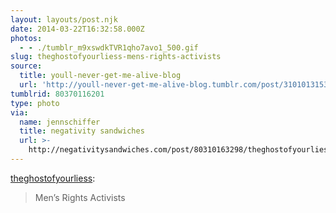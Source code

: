 ```yaml
---
layout: layouts/post.njk
date: 2014-03-22T16:32:58.000Z
photos:
  - - ./tumblr_m9xswdkTVR1qho7avo1_500.gif
slug: theghostofyourliess-mens-rights-activists
source:
  title: youll-never-get-me-alive-blog
  url: 'http://youll-never-get-me-alive-blog.tumblr.com/post/31010131531'
tumblrid: 80370116201
type: photo
via:
  name: jennschiffer
  title: negativity sandwiches
  url: >-
    http://negativitysandwiches.com/post/80310163298/theghostofyourliess-mens-rights-activists
---
```

<p><a class="tumblr_blog" href="http://theghostofyourliess.tumblr.com/post/46274373034/mens-rights-activists">theghostofyourliess</a>:</p>

<blockquote>
<p>Men’s Rights Activists</p>
</blockquote>
